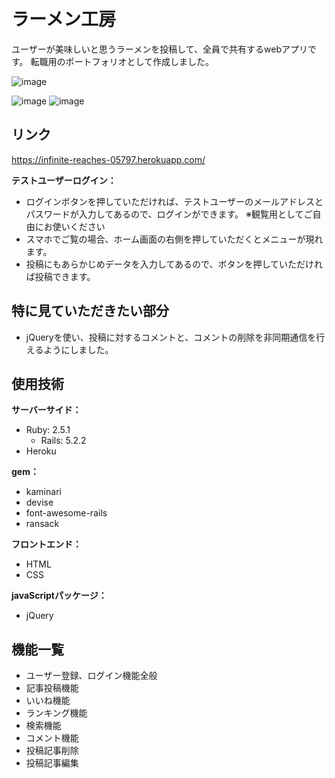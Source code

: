 # ラーメン工房
ユーザーが美味しいと思うラーメンを投稿して、全員で共有するwebアプリです。
転職用のポートフォリオとして作成しました。

![image](https://user-images.githubusercontent.com/54758561/73115815-ce668880-3f6e-11ea-81b8-ce341cdddb98.png)

![image](https://user-images.githubusercontent.com/54758561/73115826-3026f280-3f6f-11ea-8704-da6ac4af18fd.png)  ![image](https://user-images.githubusercontent.com/54758561/73115903-ce678800-3f70-11ea-8671-9646c3eea210.png)

## リンク
https://infinite-reaches-05797.herokuapp.com/

**テストユーザーログイン：**
* ログインボタンを押していただければ、テストユーザーのメールアドレスとパスワードが入力してあるので、ログインができます。
  ※観覧用としてご自由にお使いください
* スマホでご覧の場合、ホーム画面の右側を押していただくとメニューが現れます。
* 投稿にもあらかじめデータを入力してあるので、ボタンを押していただければ投稿できます。

## 特に見ていただきたい部分
* jQueryを使い、投稿に対するコメントと、コメントの削除を非同期通信を行えるようにしました。

## 使用技術
**サーバーサイド：**
* Ruby: 2.5.1
  - Rails: 5.2.2
* Heroku

**gem：**
* kaminari
* devise
* font-awesome-rails
* ransack

**フロントエンド：**
* HTML
* CSS

**javaScriptパッケージ：**
* jQuery

## 機能一覧
* ユーザー登録、ログイン機能全般
* 記事投稿機能
* いいね機能
* ランキング機能
* 検索機能
* コメント機能
* 投稿記事削除
* 投稿記事編集